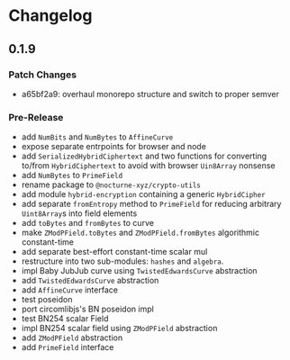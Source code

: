 # Changelog

## 0.1.9

### Patch Changes

- a65bf2a9: overhaul monorepo structure and switch to proper semver

### Pre-Release

- add `NumBits` and `NumBytes` to `AffineCurve`
- expose separate entrpoints for browser and node
- add `SerializedHybridCiphertext` and two functions for converting to/from `HybridCiphertext` to avoid with browser `Uin8Array` nonsense
- add `NumBytes` to `PrimeField`
- rename package to `@nocturne-xyz/crypto-utils`
- add module `hybrid-encryption` containing a generic `HybridCipher`
- add separate `fromEntropy` method to `PrimeField` for reducing arbitrary `Uint8Array`s into field elements
- add `toBytes` and `fromBytes` to curve
- make `ZModPField.toBytes` and `ZModPField.fromBytes` algorithmic constant-time
- add separate best-effort constant-time scalar mul
- restructure into two sub-modules: `hashes` and `algebra`.
- impl Baby JubJub curve using `TwistedEdwardsCurve` abstraction
- add `TwistedEdwardsCurve` abstraction
- add `AffineCurve` interface
- test poseidon
- port circomlibjs's BN poseidon impl
- test BN254 scalar Field
- impl BN254 scalar field using `ZModPField` abstraction
- add `ZModPField` abstraction
- add `PrimeField` interface
